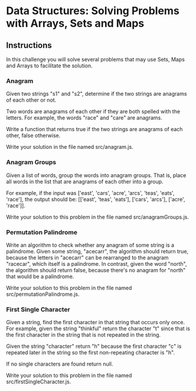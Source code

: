 # Data Structures: Solving Problems with Arrays, Sets and Maps

## Instructions

In this challenge you will solve several problems that may use Sets, Maps and Arrays to facilitate the solution.

### Anagram

Given two strings "s1" and "s2", determine if the two strings are anagrams of each other or not.

Two words are anagrams of each other if they are both spelled with the letters. For example, the words "race" and "care" are anagrams.

Write a function that returns true if the two strings are anagrams of each other, false otherwise.

Write your solution in the file named src/anagram.js.

### Anagram Groups

Given a list of words, group the words into anagram groups. That is, place all words in the list that are anagrams of each other into a group.

For example, if the input was ['east', 'cars', 'acre', 'arcs', 'teas', 'eats', 'race'], the output should be: [['east', 'teas', 'eats'], ['cars', 'arcs'], ['acre', 'race']].

Write your solution to this problem in the file named src/anagramGroups.js.

### Permutation Palindrome

Write an algorithm to check whether any anagram of some string is a palindrome. Given some string, "acecarr", the algorithm should return true, because the letters in "acecarr" can be rearranged to the anagram "racecar", which itself is a palindrome. In contrast, given the word "north", the algorithm should return false, because there's no anagram for "north" that would be a palindrome.

Write your solution to this problem in the file named src/permutationPalindrome.js.

### First Single Character

Given a string, find the first character in that string that occurs only once. For example, given the string "thinkful" return the character "t" since that is the first character in the string that is not repeated in the string.

Given the string "character" return "h" because the first character "c" is repeated later in the string so the first non-repeating character is "h".

If no single characters are found return null.

Write your solution to this problem in the file named src/firstSingleCharacter.js.
